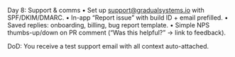 

Day 8: Support & comms
	•	Set up support@gradualsystems.io with SPF/DKIM/DMARC.
	•	In-app “Report issue” with build ID + email prefilled.
	•	Saved replies: onboarding, billing, bug report template.
	•	Simple NPS thumbs-up/down on PR comment (“Was this helpful?” → link to feedback).

DoD: You receive a test support email with all context auto-attached.